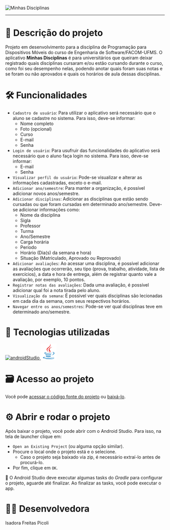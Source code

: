 ![Minhas Disciplinas][logoMinhasDisciplinas]
***

# 📃 Descrição do projeto

Projeto em desenvolvimento para a disciplina de Programação para Dispositivos Móveis do curso de Engenharia de Software/FACOM-UFMS. O aplicativo **Minhas Disciplinas** 
é para universitários que queiram deixar registrado quais disciplinas cursaram e/ou estão cursando durante o curso, como foi seu desempenho nelas, podendo anotar quais 
foram suas notas e se foram ou não aprovados e quais os horários de aula dessas disciplinas.

# 🛠 Funcionalidades

+ `Cadastro de usuário`: Para utilizar o aplicativo será necessário que o aluno se cadastre no sistema. Para isso, deve-se informar:
    + Nome completo
    + Foto (opcional)
    + Curso
    + E-mail
    + Senha
+ `Login de usuário`: Para usufruir das funcionalidades do aplicativo será necessário que o aluno faça login no sistema. Para isso, deve-se informar:
    + E-mail
    + Senha
+ `Visualizar perfil do usuário`: Pode-se visualizar e alterar as informações cadastradas, exceto o e-mail.
+ `Adicionar ano/semestre`: Para manter a organização, é possível adicionar novos anos/semestre.
+ `Adicionar disciplinas`: Adicionar as disciplinas que estão sendo cursadas ou que foram cursadas em determinado ano/semestre. Deve-se adicionar informações como:
    + Nome da disciplina
    + Sigla
    + Professor
    + Turma
    + Ano/Semestre
    + Carga horária
    + Período
    + Horário (Dia(s) da semana e hora)
    + Situação (Matriculado, Aprovado ou Reprovado)
+ `Adicionar avaliações`: Ao acessar uma disciplina, é possível adicionar as avaliações que ocorrerão, seu tipo (prova, trabalho, atividade, lista de exercícios), a 
data e hora de entrega, além de registrar quanto vale a avaliação, por exemplo, 10 pontos.
+ `Registrar notas das avaliações`: Dada uma avaliação, é possível adicionar qual foi a nota tirada pelo aluno.
+ `Visualização da semana`: É possivel ver quais disciplinas são lecionadas em cada dia da semana, com seus respectivos horários.
+ `Navegar entre os anos/semestres`: Pode-se ver qual disciplinas teve em determinado ano/semestre.

# 🧩 Tecnologias utilizadas

<a href="https://developer.android.com/studio" target="_blank">
  <img src="https://developer.android.com/images/logos/android.svg" alt="androidStudio" width="50" height="50"/> </a>

<a href="https://www.java.com" target="_blank">
  <img src="https://raw.githubusercontent.com/devicons/devicon/master/icons/java/java-original.svg" alt="java" width="50" height="50"/> </a> 

# 🗃 Acesso ao projeto

Você pode [acessar o código fonte do projeto][code] ou [baixá-lo][zip].

# ⚙ Abrir e rodar o projeto

Após baixar o projeto, você pode abrir com o Android Studio. Para isso, na tela de launcher clique em:

- `Open an Existing Project` (ou alguma opção similar).
- Procure o local onde o projeto está e o selecione.
    - Caso o projeto seja baixado via zip, é necessário extraí-lo antes de procurá-lo.
- Por fim, clique em `OK`.

📌 O Android Studio deve executar algumas tasks do *Gradle* para configurar o projeto, aguarde até finalizar. Ao finalizar as tasks, você pode executar o app.

# 👩🏻 Desenvolvedora

Isadora Freitas Picoli

[//]: # (Links)

[logoMinhasDisciplinas]: <https://user-images.githubusercontent.com/62438268/172976722-774bf58d-74b9-4a84-abc7-7ff8c4735923.png>
[code]: <https://github.com/IsadoraPicoli/MinhasDisciplinas>
[zip]: <https://github.com/IsadoraPicoli/MinhasDisciplinas/archive/refs/heads/main.zip>

